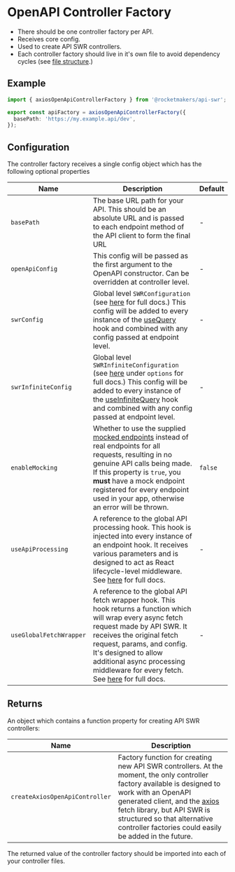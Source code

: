 # OpenAPI Controller Factory

- There should be one controller factory per API.
- Receives core config.
- Used to create API SWR controllers.
- Each controller factory should live in it's own file to avoid dependency cycles (see [file structure](file-structure.md).)

## Example

```TypeScript
import { axiosOpenApiControllerFactory } from '@rocketmakers/api-swr';

export const apiFactory = axiosOpenApiControllerFactory({
  basePath: 'https://my.example.api/dev',
});
```

## Configuration

The controller factory receives a single config object which has the following optional properties

| Name                    | Description                                                                                                                                                                                                                                                                                                                             | Default |
| ----------------------- | --------------------------------------------------------------------------------------------------------------------------------------------------------------------------------------------------------------------------------------------------------------------------------------------------------------------------------------- | ------- |
| `basePath`              | The base URL path for your API. This should be an absolute URL and is passed to each endpoint method of the API client to form the final URL                                                                                                                                                                                            | -       |
| `openApiConfig`         | This config will be passed as the first argument to the OpenAPI constructor. Can be overridden at controller level.                                                                                                                                                                                                                     | -       |
| `swrConfig`             | Global level `SWRConfiguration` (see [here](https://swr.vercel.app/docs/api#options) for full docs.) This config will be added to every instance of the [useQuery](use-query.md) hook and combined with any config passed at endpoint level.                                                                                            | -       |
| `swrInfiniteConfig`     | Global level `SWRInfiniteConfiguration` (see [here](https://swr.vercel.app/docs/pagination.en-US#parameters) under `options` for full docs.) This config will be added to every instance of the [useInfiniteQuery](use-query.md) hook and combined with any config passed at endpoint level.                                            | -       |
| `enableMocking`         | Whether to use the supplied [mocked endpoints](mocking.md) instead of real endpoints for all requests, resulting in no genuine API calls being made. If this property is `true`, you **must** have a mock endpoint registered for every endpoint used in your app, otherwise an error will be thrown.                                   | `false` |
| `useApiProcessing`      | A reference to the global API processing hook. This hook is injected into every instance of an endpoint hook. It receives various parameters and is designed to act as React lifecycle-level middleware. See [here](api-processing.md) for full docs.                                                                                   | -       |
| `useGlobalFetchWrapper` | A reference to the global API fetch wrapper hook. This hook returns a function which will wrap every async fetch request made by API SWR. It receives the original fetch request, params, and config. It's designed to allow additional async processing middleware for every fetch. See [here](global-fetch-wrapper.md) for full docs. | -       |

## Returns

An object which contains a function property for creating API SWR controllers:

| Name                           | Description                                                                                                                                                                                                                                                                                                                                 |
| ------------------------------ | ------------------------------------------------------------------------------------------------------------------------------------------------------------------------------------------------------------------------------------------------------------------------------------------------------------------------------------------- |
| `createAxiosOpenApiController` | Factory function for creating new API SWR controllers. At the moment, the only controller factory available is designed to work with an OpenAPI generated client, and the [axios](https://axios-http.com/docs/intro) fetch library, but API SWR is structured so that alternative controller factories could easily be added in the future. |

The returned value of the controller factory should be imported into each of your controller files.
